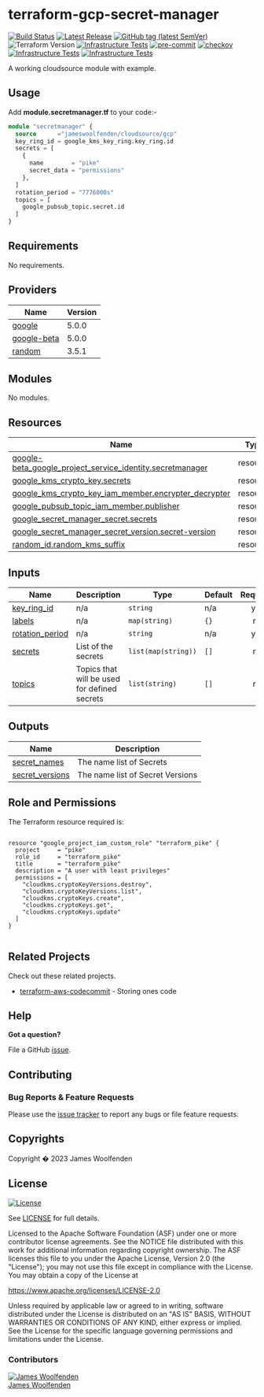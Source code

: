 # terraform-gcp-secret-manager

[![Build Status](https://github.com/JamesWoolfenden/terraform-gcp-secret-manager/workflows/Verify/badge.svg?branch=master)](https://github.com/JamesWoolfenden/terraform-gcp-secret-manager)
[![Latest Release](https://img.shields.io/github/release/JamesWoolfenden/terraform-gcp-secret-manager.svg)](https://github.com/JamesWoolfenden/terraform-gcp-secret-manager/releases/latest)
[![GitHub tag (latest SemVer)](https://img.shields.io/github/tag/JamesWoolfenden/terraform-gcp-secret-manager.svg?label=latest)](https://github.com/JamesWoolfenden/terraform-gcp-secret-manager/releases/latest)
![Terraform Version](https://img.shields.io/badge/tf-%3E%3D0.14.0-blue.svg)
[![Infrastructure Tests](https://www.bridgecrew.cloud/badges/github/JamesWoolfenden/terraform-gcp-secret-manager/cis_aws)](https://www.bridgecrew.cloud/link/badge?vcs=github&fullRepo=JamesWoolfenden%2Fterraform-gcp-secret-manager&benchmark=CIS+AWS+V1.2)
[![pre-commit](https://img.shields.io/badge/pre--commit-enabled-brightgreen?logo=pre-commit&logoColor=white)](https://github.com/pre-commit/pre-commit)
[![checkov](https://img.shields.io/badge/checkov-verified-brightgreen)](https://www.checkov.io/)
[![Infrastructure Tests](https://www.bridgecrew.cloud/badges/github/jameswoolfenden/terraform-gcp-secret-manager/general)](https://www.bridgecrew.cloud/link/badge?vcs=github&fullRepo=JamesWoolfenden%2Fterraform-gcp-secret-manager&benchmark=INFRASTRUCTURE+SECURITY)
[![Infrastructure Tests](https://www.bridgecrew.cloud/badges/github/jameswoolfenden/terraform-gcp-secret-manager/cis_gcp)](https://www.bridgecrew.cloud/link/badge?vcs=github&fullRepo=JamesWoolfenden%2Fterraform-gcp-secret-manager&benchmark=CIS+GCP+V1.1)

A working cloudsource module with example.

## Usage

Add **module.secretmanager.tf** to your code:-

```terraform
module "secretmanager" {
  source      ="jameswoolfenden/cloudsource/gcp"
  key_ring_id = google_kms_key_ring.key_ring.id
  secrets = [
    {
      name        = "pike"
      secret_data = "permissions"
    },
  ]
  rotation_period = "7776000s"
  topics = [
    google_pubsub_topic.secret.id
  ]
}
```

<!-- BEGINNING OF PRE-COMMIT-TERRAFORM DOCS HOOK -->
## Requirements

No requirements.

## Providers

| Name | Version |
|------|---------|
| <a name="provider_google"></a> [google](#provider\_google) | 5.0.0 |
| <a name="provider_google-beta"></a> [google-beta](#provider\_google-beta) | 5.0.0 |
| <a name="provider_random"></a> [random](#provider\_random) | 3.5.1 |

## Modules

No modules.

## Resources

| Name | Type |
|------|------|
| [google-beta_google_project_service_identity.secretmanager](https://registry.terraform.io/providers/hashicorp/google-beta/latest/docs/resources/google_project_service_identity) | resource |
| [google_kms_crypto_key.secrets](https://registry.terraform.io/providers/hashicorp/google/latest/docs/resources/kms_crypto_key) | resource |
| [google_kms_crypto_key_iam_member.encrypter_decrypter](https://registry.terraform.io/providers/hashicorp/google/latest/docs/resources/kms_crypto_key_iam_member) | resource |
| [google_pubsub_topic_iam_member.publisher](https://registry.terraform.io/providers/hashicorp/google/latest/docs/resources/pubsub_topic_iam_member) | resource |
| [google_secret_manager_secret.secrets](https://registry.terraform.io/providers/hashicorp/google/latest/docs/resources/secret_manager_secret) | resource |
| [google_secret_manager_secret_version.secret-version](https://registry.terraform.io/providers/hashicorp/google/latest/docs/resources/secret_manager_secret_version) | resource |
| [random_id.random_kms_suffix](https://registry.terraform.io/providers/hashicorp/random/latest/docs/resources/id) | resource |

## Inputs

| Name | Description | Type | Default | Required |
|------|-------------|------|---------|:--------:|
| <a name="input_key_ring_id"></a> [key\_ring\_id](#input\_key\_ring\_id) | n/a | `string` | n/a | yes |
| <a name="input_labels"></a> [labels](#input\_labels) | n/a | `map(string)` | `{}` | no |
| <a name="input_rotation_period"></a> [rotation\_period](#input\_rotation\_period) | n/a | `string` | n/a | yes |
| <a name="input_secrets"></a> [secrets](#input\_secrets) | List of the secrets | `list(map(string))` | `[]` | no |
| <a name="input_topics"></a> [topics](#input\_topics) | Topics that will be used for defined secrets | `list(string)` | `[]` | no |

## Outputs

| Name | Description |
|------|-------------|
| <a name="output_secret_names"></a> [secret\_names](#output\_secret\_names) | The name list of Secrets |
| <a name="output_secret_versions"></a> [secret\_versions](#output\_secret\_versions) | The name list of Secret Versions |
<!-- END OF PRE-COMMIT-TERRAFORM DOCS HOOK -->

## Role and Permissions

<!-- BEGINNING OF PRE-COMMIT-PIKE DOCS HOOK -->
The Terraform resource required is:

```golang

resource "google_project_iam_custom_role" "terraform_pike" {
  project     = "pike"
  role_id     = "terraform_pike"
  title       = "terraform_pike"
  description = "A user with least privileges"
  permissions = [
    "cloudkms.cryptoKeyVersions.destroy",
    "cloudkms.cryptoKeyVersions.list",
    "cloudkms.cryptoKeys.create",
    "cloudkms.cryptoKeys.get",
    "cloudkms.cryptoKeys.update"
  ]
}


```
<!-- END OF PRE-COMMIT-PIKE DOCS HOOK -->

## Related Projects

Check out these related projects.

- [terraform-aws-codecommit](https://github.com/jameswoolfenden/terraform-aws-codebuild) - Storing ones code

## Help

**Got a question?**

File a GitHub [issue](https://github.com/jameswoolfenden/terraform-gcp-secret-manager/issues).

## Contributing

### Bug Reports & Feature Requests

Please use the [issue tracker](https://github.com/jameswoolfenden/terraform-gcp-secret-manager/issues) to report any bugs or file feature requests.

## Copyrights

Copyright � 2023 James Woolfenden

## License

[![License](https://img.shields.io/badge/License-Apache%202.0-blue.svg)](https://opensource.org/licenses/Apache-2.0)

See [LICENSE](LICENSE) for full details.

Licensed to the Apache Software Foundation (ASF) under one
or more contributor license agreements. See the NOTICE file
distributed with this work for additional information
regarding copyright ownership. The ASF licenses this file
to you under the Apache License, Version 2.0 (the
"License"); you may not use this file except in compliance
with the License. You may obtain a copy of the License at

<https://www.apache.org/licenses/LICENSE-2.0>

Unless required by applicable law or agreed to in writing,
software distributed under the License is distributed on an
"AS IS" BASIS, WITHOUT WARRANTIES OR CONDITIONS OF ANY
KIND, either express or implied. See the License for the
specific language governing permissions and limitations
under the License.

### Contributors

[![James Woolfenden][jameswoolfenden_avatar]][jameswoolfenden_homepage]<br/>[James Woolfenden][jameswoolfenden_homepage]

[jameswoolfenden_homepage]: https://github.com/jameswoolfenden
[jameswoolfenden_avatar]: https://github.com/jameswoolfenden.png?size=150
